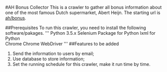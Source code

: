 #AH Bonus Collector
This is a crawler to gather all bonus information about one of the most famous Dutch supermarket, Abert Heijn. The starting url is [ah/bonus](https://www.ah.nl/bonus/).

##Prerequisites
To run this crawler, you need to install the following software/pakages.
'''
Python 3.5.x
Selenium Package for Python
lxml for Python  
Chrome
Chrome WebDriver
'''
##Features to be added
1. Send the information to users by email;
2. Use database to store information;
3. Set the running schedule for this crawler, make it run time by time.
